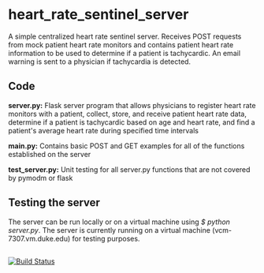 # heart_rate_sentinel_server
A simple centralized heart rate sentinel server. Receives POST requests from mock patient heart rate monitors and contains patient heart rate information to be used to determine if a patient is tachycardic.  An email warning is sent to a physician if tachycardia is detected.

## Code
**server.py:** Flask server program that allows physicians to register heart rate monitors with a patient, collect, store, and receive patient heart rate data, determine if a patient is tachycardic based on age and heart rate, and find a patient's average heart rate during specified time intervals

**main.py:** Contains basic POST and GET examples for all of the functions established on the server

**test_server.py:** Unit testing for all server.py functions that are not covered by pymodm or flask

## Testing the server 
The server can be run locally or on a virtual machine using *$ python server.py*.  The server is currently running on a virtual machine (vcm-7307.vm.duke.edu) for testing purposes. 

## 
[![Build Status](https://travis-ci.org/sharonsangermano/heart_rate_sentinel_server.svg?branch=master)](https://travis-ci.org/sharonsangermano/heart_rate_sentinel_server)
